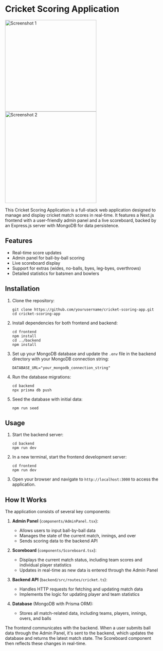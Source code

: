 # Cricket Scoring Application

<img src="/screenshots/ss.jpg" alt="Screenshot 1" width="300"/> <img src="/screenshots/ss2.png" alt="Screenshot 2" width="300"/>

This Cricket Scoring Application is a full-stack web application designed to manage and display cricket match scores in real-time. It features a Next.js frontend with a user-friendly admin panel and a live scoreboard, backed by an Express.js server with MongoDB for data persistence.

## Features

- Real-time score updates
- Admin panel for ball-by-ball scoring
- Live scoreboard display
- Support for extras (wides, no-balls, byes, leg-byes, overthrows)
- Detailed statistics for batsmen and bowlers

## Installation

1. Clone the repository:
   ```
   git clone https://github.com/yourusername/cricket-scoring-app.git
   cd cricket-scoring-app
   ```

2. Install dependencies for both frontend and backend:
   ```
   cd frontend
   npm install
   cd ../backend
   npm install
   ```

3. Set up your MongoDB database and update the `.env` file in the backend directory with your MongoDB connection string:
   ```
   DATABASE_URL="your_mongodb_connection_string"
   ```

4. Run the database migrations:
   ```
   cd backend
   npx prisma db push
   ```

5. Seed the database with initial data:
   ```
   npm run seed
   ```

## Usage

1. Start the backend server:
   ```
   cd backend
   npm run dev
   ```

2. In a new terminal, start the frontend development server:
   ```
   cd frontend
   npm run dev
   ```

3. Open your browser and navigate to `http://localhost:3000` to access the application.

## How It Works
The application consists of several key components:

1. **Admin Panel** (`components/AdminPanel.tsx`):
   - Allows users to input ball-by-ball data
   - Manages the state of the current match, innings, and over
   - Sends scoring data to the backend API

2. **Scoreboard** (`components/Scoreboard.tsx`):
   - Displays the current match status, including team scores and individual player statistics
   - Updates in real-time as new data is entered through the Admin Panel

3. **Backend API** (`backend/src/routes/cricket.ts`):
   - Handles HTTP requests for fetching and updating match data
   - Implements the logic for updating player and team statistics

4. **Database** (MongoDB with Prisma ORM):
   - Stores all match-related data, including teams, players, innings, overs, and balls

The frontend communicates with the backend. When a user submits ball data through the Admin Panel, it's sent to the backend, which updates the database and returns the latest match state. The Scoreboard component then reflects these changes in real-time.
